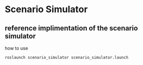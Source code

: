 # Scenario Simulator
## reference implimentation of the scenario simulator

how to use
```
roslaunch scenario_simulator scenario_simulator.launch
```